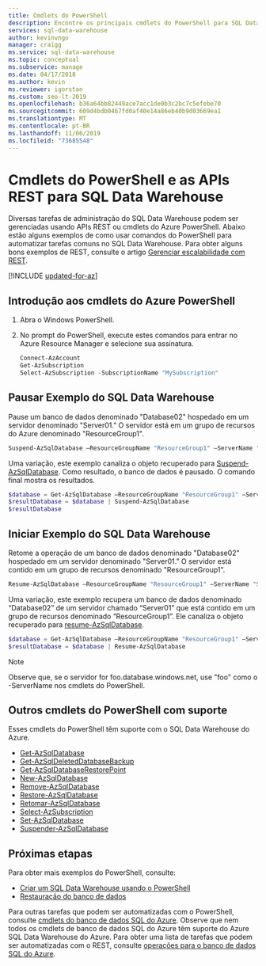 ```yaml
---
title: Cmdlets do PowerShell
description: Encontre os principais cmdlets do PowerShell para SQL Data Warehouse do Azure, inclusive sobre como pausar e retomar um banco de dados.
services: sql-data-warehouse
author: kevinvngo
manager: craigg
ms.service: sql-data-warehouse
ms.topic: conceptual
ms.subservice: manage
ms.date: 04/17/2018
ms.author: kevin
ms.reviewer: igorstan
ms.custom: seo-lt-2019
ms.openlocfilehash: b36a64bb82449ace7acc1de0b3c2bc7c5efebe70
ms.sourcegitcommit: 609d4bdb0467fd0af40e14a86eb40b9d03669ea1
ms.translationtype: MT
ms.contentlocale: pt-BR
ms.lasthandoff: 11/06/2019
ms.locfileid: "73685548"
---
```

# <a name="powershell-cmdlets-and-rest-apis-for-sql-data-warehouse"></a>Cmdlets do PowerShell e as APIs REST para SQL Data Warehouse
Diversas tarefas de administração do SQL Data Warehouse podem ser gerenciadas usando APIs REST ou cmdlets do Azure PowerShell.  Abaixo estão alguns exemplos de como usar comandos do PowerShell para automatizar tarefas comuns no SQL Data Warehouse.  Para obter alguns bons exemplos de REST, consulte o artigo [Gerenciar escalabilidade com REST][Manage scalability with REST].

[!INCLUDE [updated-for-az](../../includes/updated-for-az.md)]

## <a name="get-started-with-azure-powershell-cmdlets"></a>Introdução aos cmdlets do Azure PowerShell
1. Abra o Windows PowerShell.
2. No prompt do PowerShell, execute estes comandos para entrar no Azure Resource Manager e selecione sua assinatura.
   
    ```powershell
    Connect-AzAccount
    Get-AzSubscription
    Select-AzSubscription -SubscriptionName "MySubscription"
    ```

## <a name="pause-sql-data-warehouse-example"></a>Pausar Exemplo do SQL Data Warehouse
Pause um banco de dados denominado "Database02" hospedado em um servidor denominado "Server01."  O servidor está em um grupo de recursos do Azure denominado "ResourceGroup1".

```Powershell
Suspend-AzSqlDatabase –ResourceGroupName "ResourceGroup1" –ServerName "Server01" –DatabaseName "Database02"
```
Uma variação, este exemplo canaliza o objeto recuperado para [Suspend-AzSqlDatabase][Suspend-AzSqlDatabase].  Como resultado, o banco de dados é pausado. O comando final mostra os resultados.

```Powershell
$database = Get-AzSqlDatabase –ResourceGroupName "ResourceGroup1" –ServerName "Server01" –DatabaseName "Database02"
$resultDatabase = $database | Suspend-AzSqlDatabase
$resultDatabase
```

## <a name="start-sql-data-warehouse-example"></a>Iniciar Exemplo do SQL Data Warehouse
Retome a operação de um banco de dados denominado "Database02" hospedado em um servidor denominado "Server01." O servidor está contido em um grupo de recursos denominado "ResourceGroup1".

```Powershell
Resume-AzSqlDatabase –ResourceGroupName "ResourceGroup1" –ServerName "Server01" -DatabaseName "Database02"
```

Uma variação, este exemplo recupera um banco de dados denominado “Database02” de um servidor chamado “Server01” que está contido em um grupo de recursos denominado “ResourceGroup1”. Ele canaliza o objeto recuperado para [resume-AzSqlDatabase][Resume-AzSqlDatabase].

```Powershell
$database = Get-AzSqlDatabase –ResourceGroupName "ResourceGroup1" –ServerName "Server01" –DatabaseName "Database02"
$resultDatabase = $database | Resume-AzSqlDatabase
```

> [!NOTE]
> Observe que, se o servidor for foo.database.windows.net, use "foo" como o -ServerName nos cmdlets do PowerShell.
> 
> 

## <a name="other-supported-powershell-cmdlets"></a>Outros cmdlets do PowerShell com suporte
Esses cmdlets do PowerShell têm suporte com o SQL Data Warehouse do Azure.

* [Get-AzSqlDatabase][Get-AzSqlDatabase]
* [Get-AzSqlDeletedDatabaseBackup][Get-AzSqlDeletedDatabaseBackup]
* [Get-AzSqlDatabaseRestorePoint][Get-AzSqlDatabaseRestorePoint]
* [New-AzSqlDatabase][New-AzSqlDatabase]
* [Remove-AzSqlDatabase][Remove-AzSqlDatabase]
* [Restore-AzSqlDatabase][Restore-AzSqlDatabase]
* [Retomar-AzSqlDatabase][Resume-AzSqlDatabase]
* [Select-AzSubscription][Select-AzSubscription]
* [Set-AzSqlDatabase][Set-AzSqlDatabase]
* [Suspender-AzSqlDatabase][Suspend-AzSqlDatabase]

## <a name="next-steps"></a>Próximas etapas
Para obter mais exemplos do PowerShell, consulte:

* [Criar um SQL Data Warehouse usando o PowerShell][Create a SQL Data Warehouse using PowerShell]
* [Restauração do banco de dados][Database restore]

Para outras tarefas que podem ser automatizadas com o PowerShell, consulte [cmdlets do banco de dados SQL do Azure][Azure SQL Database Cmdlets]. Observe que nem todos os cmdlets de banco de dados SQL do Azure têm suporte do Azure SQL Data Warehouse do Azure.  Para obter uma lista de tarefas que podem ser automatizadas com o REST, consulte [operações para o banco de dados SQL do Azure][Operations for Azure SQL Database].

<!--Image references-->

<!--Article references-->
[How to install and configure Azure PowerShell]: /powershell/azureps-cmdlets-docs
[Create a SQL Data Warehouse using PowerShell]: ./create-data-warehouse-powershell.md
[Database restore]: ./sql-data-warehouse-restore-database-powershell.md
[Manage scalability with REST]: ./sql-data-warehouse-manage-compute-rest-api.md

<!--MSDN references-->
[Azure SQL Database Cmdlets]: https://docs.microsoft.com/powershell/module/az.sql
[Operations for Azure SQL Database]: https://msdn.microsoft.com/library/azure/dn505719.aspx
[Get-AzSqlDatabase]: https://docs.microsoft.com/powershell/module/az.sql/get-azsqldatabase
[Get-AzSqlDeletedDatabaseBackup]: https://docs.microsoft.com/powershell/module/az.sql/get-azsqldeleteddatabasebackup
[Get-AzSqlDatabaseRestorePoint]: https://docs.microsoft.com/powershell/module/az.sql/get-azsqldatabaserestorepoint
[New-AzSqlDatabase]: https://docs.microsoft.com/powershell/module/az.sql/new-azsqldatabase
[Remove-AzSqlDatabase]: https://docs.microsoft.com/powershell/module/az.sql/remove-azsqldatabase
[Restore-AzSqlDatabase]: https://docs.microsoft.com/powershell/module/az.sql/restore-azsqldatabase
[Resume-AzSqlDatabase]: https://docs.microsoft.com/powershell/module/az.sql/resume-azsqldatabase
<!-- It appears that Select-AzSubscription isn't documented, so this points to Select-AzureSubscription -->
[Select-AzSubscription]: https://msdn.microsoft.com/library/dn722499.aspx
[Set-AzSqlDatabase]: https://docs.microsoft.com/powershell/module/az.sql/set-azsqldatabase
[Suspend-AzSqlDatabase]: https://docs.microsoft.com/powershell/module/az.sql/suspend-azsqldatabase

<!--Other Web references-->
[Microsoft Web Platform Installer]: https://aka.ms/webpi-azps

